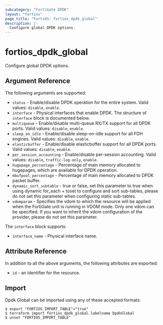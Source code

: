 ```yaml
---
subcategory: "FortiGate DPDK"
layout: "fortios"
page_title: "FortiOS: fortios_dpdk_global"
description: |-
  Configure global DPDK options.
---
```


# fortios_dpdk_global
Configure global DPDK options.

## Argument Reference

The following arguments are supported:

* `status` - Enable/disable DPDK operation for the entire system. Valid values: `disable`, `enable`.
* `interface` - Physical interfaces that enable DPDK. The structure of `interface` block is documented below.
* `multiqueue` - Enable/disable multi-queue RX/TX support for all DPDK ports. Valid values: `disable`, `enable`.
* `sleep_on_idle` - Enable/disable sleep-on-idle support for all FDH engines. Valid values: `disable`, `enable`.
* `elasticbuffer` - Enable/disable elasticbuffer support for all DPDK ports. Valid values: `disable`, `enable`.
* `per_session_accounting` - Enable/disable per-session accounting. Valid values: `disable`, `traffic-log-only`, `enable`.
* `hugepage_percentage` - Percentage of main memory allocated to hugepages, which are available for DPDK operation.
* `mbufpool_percentage` - Percentage of main memory allocated to DPDK packet buffer.
* `dynamic_sort_subtable` - true or false, set this parameter to true when using dynamic for_each + toset to configure and sort sub-tables, please do not set this parameter when configuring static sub-tables.
* `vdomparam` - Specifies the vdom to which the resource will be applied when the FortiGate unit is running in VDOM mode. Only one vdom can be specified. If you want to inherit the vdom configuration of the provider, please do not set this parameter.

The `interface` block supports:

* `interface_name` - Physical interface name.


## Attribute Reference

In addition to all the above arguments, the following attributes are exported:
* `id` - an identifier for the resource.

## Import

Dpdk Global can be imported using any of these accepted formats:
```
$ export "FORTIOS_IMPORT_TABLE"="true"
$ terraform import fortios_dpdk_global.labelname DpdkGlobal
$ unset "FORTIOS_IMPORT_TABLE"
```

